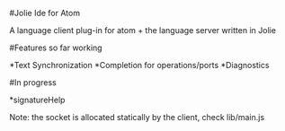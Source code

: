 #Jolie Ide for Atom

A language client plug-in for atom + the language server written in Jolie

#Features so far working

*Text Synchronization
*Completion for operations/ports
*Diagnostics

#In progress

*signatureHelp

Note: the socket is allocated statically by the client, check lib/main.js
